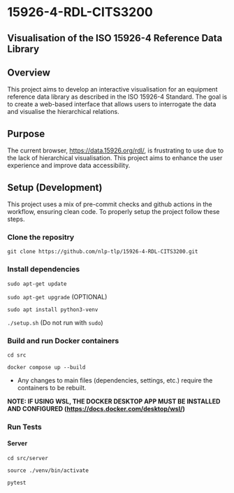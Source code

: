 # 15926-4-RDL-CITS3200

## Visualisation of the ISO 15926-4 Reference Data Library

## Overview
This project aims to develop an interactive visualisation for an equipment reference data library as described in the ISO 15926-4 Standard. The goal is to create a web-based interface that allows users to interrogate the data and visualise the hierarchical relations.

## Purpose
The current browser, https://data.15926.org/rdl/, is frustrating to use due to the lack of hierarchical visualisation. This project aims to enhance the user experience and improve data accessibility.


## Setup (Development)
This project uses a mix of pre-commit checks and github actions in the workflow, ensuring clean code. To properly setup the project follow these steps.

### Clone the repositry
  `git clone https://github.com/nlp-tlp/15926-4-RDL-CITS3200.git`

### Install dependencies
`sudo apt-get update`

`sudo apt-get upgrade` (OPTIONAL)

`sudo apt install python3-venv`

`./setup.sh` (Do not run with `sudo`)

### Build and run Docker containers
`cd src`

`docker compose up --build`

- Any changes to main files (dependencies, settings, etc.) require the containers to be rebuilt.

**NOTE: IF USING WSL, THE DOCKER DESKTOP APP MUST BE INSTALLED AND CONFIGURED (https://docs.docker.com/desktop/wsl/)**

### Run Tests

#### Server
`cd src/server`

`source ./venv/bin/activate`

`pytest`
